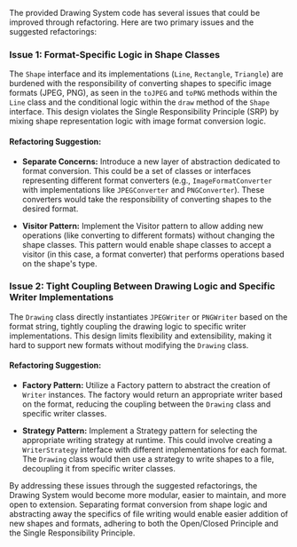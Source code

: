 The provided Drawing System code has several issues that could be improved through refactoring. Here are two primary issues and the suggested refactorings:

### Issue 1: Format-Specific Logic in Shape Classes

The `Shape` interface and its implementations (`Line`, `Rectangle`, `Triangle`) are burdened with the responsibility of converting shapes to specific image formats (JPEG, PNG), as seen in the `toJPEG` and `toPNG` methods within the `Line` class and the conditional logic within the `draw` method of the `Shape` interface. This design violates the Single Responsibility Principle (SRP) by mixing shape representation logic with image format conversion logic.

#### Refactoring Suggestion:

- **Separate Concerns:** Introduce a new layer of abstraction dedicated to format conversion. This could be a set of classes or interfaces representing different format converters (e.g., `ImageFormatConverter` with implementations like `JPEGConverter` and `PNGConverter`). These converters would take the responsibility of converting shapes to the desired format.

- **Visitor Pattern:** Implement the Visitor pattern to allow adding new operations (like converting to different formats) without changing the shape classes. This pattern would enable shape classes to accept a visitor (in this case, a format converter) that performs operations based on the shape's type.

### Issue 2: Tight Coupling Between Drawing Logic and Specific Writer Implementations

The `Drawing` class directly instantiates `JPEGWriter` or `PNGWriter` based on the format string, tightly coupling the drawing logic to specific writer implementations. This design limits flexibility and extensibility, making it hard to support new formats without modifying the `Drawing` class.

#### Refactoring Suggestion:

- **Factory Pattern:** Utilize a Factory pattern to abstract the creation of `Writer` instances. The factory would return an appropriate writer based on the format, reducing the coupling between the `Drawing` class and specific writer classes.

- **Strategy Pattern:** Implement a Strategy pattern for selecting the appropriate writing strategy at runtime. This could involve creating a `WriterStrategy` interface with different implementations for each format. The `Drawing` class would then use a strategy to write shapes to a file, decoupling it from specific writer classes.

By addressing these issues through the suggested refactorings, the Drawing System would become more modular, easier to maintain, and more open to extension. Separating format conversion from shape logic and abstracting away the specifics of file writing would enable easier addition of new shapes and formats, adhering to both the Open/Closed Principle and the Single Responsibility Principle.